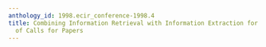 ```yaml
---
anthology_id: 1998.ecir_conference-1998.4
title: Combining Information Retrieval with Information Extraction for Efficient Retrieval
  of Calls for Papers
---
```

